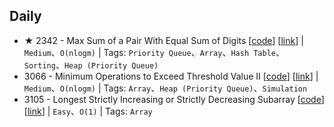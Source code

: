 ## Daily
- ★ 2342 - Max Sum of a Pair With Equal Sum of Digits [[code](./code/2342-3.%20Max%20Sum%20of%20a%20Pair%20With%20Equal%20Sum%20of%20Digits.py)] [[link](https://leetcode.com/problems/max-sum-of-a-pair-with-equal-sum-of-digits/)] | `Medium`、`O(nlogm)` | Tags: `Priority Queue`、`Array`、`Hash Table`、`Sorting`、`Heap (Priority Queue)`
- 3066 - Minimum Operations to Exceed Threshold Value II  [[code](./code/)] [[link](https://leetcode.com/problems/minimum-operations-to-exceed-threshold-value-ii)] | `Medium`、`O(nlogm)` | Tags: `Array`、`Heap (Priority Queue)`、`Simulation`
- 3105 - Longest Strictly Increasing or Strictly Decreasing Subarray [[code](./code/3105.%20Longest%20Strictly%20Increasing%20or%20Strictly%20Decreasing%20Subarray.py)] [[link](https://leetcode.com/problems/longest-strictly-increasing-or-strictly-decreasing-subarray)] | `Easy`、`O(1)` | Tags: `Array`
